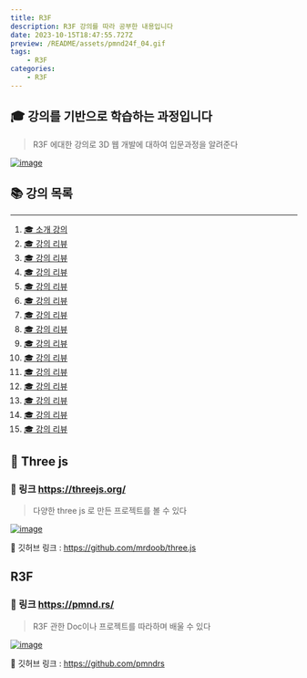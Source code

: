 ```yaml
---
title: R3F
description: R3F 강의를 따라 공부한 내용입니다
date: 2023-10-15T18:47:55.727Z
preview: /README/assets/pmnd24f_04.gif
tags:
    - R3F
categories:
    - R3F
---
```

## 🎓 강의를 기반으로 학습하는 과정입니다

> R3F 에대한 강의로 3D 웹 개발에 대하여 입문과정을 알려준다

[![image](https://i.ytimg.com/vi/Sg6OcVxe64k/maxresdefault.jpg)](r3fhttps://www.youtube.com/watch?v=Sg6OcVxe64k&list=PLe6NQuuFBu7HUeJkowKRkLWwkdOlhwrje)

## 📚 강의 목록

---

1. [🎓 소개 강의](./README/RM_1.md)
1. [🎓 강의 리뷰](./README/RM_2.md)
1. [🎓 강의 리뷰](./README/RM_3.md)
1. [🎓 강의 리뷰](./README/RM_4.md)
1. [🎓 강의 리뷰](./README/RM_5.md)
1. [🎓 강의 리뷰](./README/RM_6.md)
1. [🎓 강의 리뷰](./README/RM_7.md)
1. [🎓 강의 리뷰](./README/RM_8.md)
1. [🎓 강의 리뷰](./README/RM_9.md)
1. [🎓 강의 리뷰](./README/RM_10.md)
1. [🎓 강의 리뷰](./README/RM_11.md)
1. [🎓 강의 리뷰](./README/RM_12.md)
1. [🎓 강의 리뷰](./README/RM_13.md)
1. [🎓 강의 리뷰](./README/RM_14.md)
1. [🎓 강의 리뷰](./README/RM_15.md)

## 🚀 Three js

### 🔗 링크 <https://threejs.org/>

> 다양한 three js 로 만든 프로젝트를 볼 수 있다

[![image](https://threejs.org/files/share.png)](https://threejs.org/)

🔗 깃허브 링크 : <https://github.com/mrdoob/three.js>

## R3F

### 🔗 링크 <https://pmnd.rs/>

> R3F 관한 Doc이나 프로젝트를 따라하며 배울 수 있다

[![image](./README/assets/pmnd24f_04.gif "R3F")](https://pmnd.rs/)

🔗 깃허브 링크 : <https://github.com/pmndrs>
